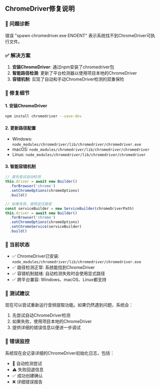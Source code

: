 ## ChromeDriver修复说明

### 🐛 问题诊断
错误 "spawn chromedriver.exe ENOENT" 表示系统找不到ChromeDriver可执行文件。

### ✅ 解决方案
1. **安装ChromeDriver**: 通过npm安装了chromedriver包
2. **智能路径检测**: 更新了平台检测器以使用项目本地的ChromeDriver
3. **容错机制**: 实现了自动和手动ChromeDriver检测的双重保险

### 🔧 修复细节

#### 1. 安装ChromeDriver
```bash
npm install chromedriver --save-dev
```

#### 2. 更新路径配置
- Windows: `node_modules/chromedriver/lib/chromedriver/chromedriver.exe`
- macOS: `node_modules/chromedriver/lib/chromedriver/chromedriver`
- Linux: `node_modules/chromedriver/lib/chromedriver/chromedriver`

#### 3. 智能容错机制
```typescript
// 首先尝试自动检测
this.driver = await new Builder()
  .forBrowser('chrome')
  .setChromeOptions(chromeOptions)
  .build()

// 如果失败，使用显式路径
const serviceBuilder = new ServiceBuilder(chromeDriverPath)
this.driver = await new Builder()
  .forBrowser('chrome')
  .setChromeOptions(chromeOptions)
  .setChromeService(serviceBuilder)
  .build()
```

### 🎯 当前状态
- ✅ ChromeDriver已安装: `node_modules/chromedriver/lib/chromedriver/chromedriver.exe`
- ✅ 路径检测正常: 系统能找到ChromeDriver
- ✅ 容错机制就绪: 自动检测失败时会使用显式路径
- ✅ 跨平台兼容: Windows、macOS、Linux都支持

### 🧪 测试建议
现在可以尝试重新运行音频提取功能。如果仍然遇到问题，系统会：
1. 先尝试自动ChromeDriver检测
2. 如果失败，使用项目本地的ChromeDriver
3. 提供详细的错误信息以便进一步调试

### 📝 错误监控
系统现在会记录详细的ChromeDriver初始化日志，包括：
- 🔧 自动检测尝试
- ⚠️ 失败回退信息  
- ✅ 成功创建确认
- ❌ 详细错误报告
